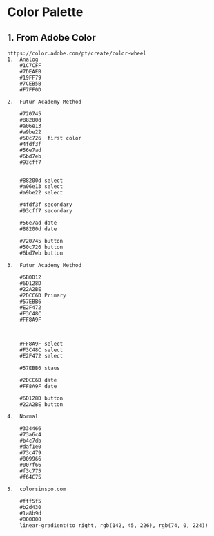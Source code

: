 # Color Palette

##  1. From Adobe Color
    https://color.adobe.com/pt/create/color-wheel
    1.  Analog
        #1C7CFF
        #7DEAEB
        #19FF79
        #7CEB5B
        #F7FF0D

    2.  Futur Academy Method

        #720745
        #88200d
        #a06e13
        #a9be22
        #50c726  first color
        #4fdf3f
        #56e7ad
        #6bd7eb
        #93cff7


        #88200d select
        #a06e13 select
        #a9be22 select

        #4fdf3f secondary
        #93cff7 secondary

        #56e7ad date
        #88200d date

        #720745 button
        #50c726 button
        #6bd7eb button

    3.  Futur Academy Method

        #6B0D12
        #6D128D
        #22A2BE
        #2DCC6D Primary
        #57EBB6
        #E2F472
        #F3C48C
        #FF8A9F



        #FF8A9F select
        #F3C48C select
        #E2F472 select

        #57EBB6 staus

        #2DCC6D date
        #FF8A9F date

        #6D128D button
        #22A2BE button

    4.  Normal

        #334466
        #73a6c4
        #b4c7db
        #daf1e0
        #73c479
        #009966
        #007f66
        #f3c775
        #f64C75

    5.  colorsinspo.com

        #fff5f5
        #b2d430
        #1a8b9d
        #000000
        linear-gradient(to right, rgb(142, 45, 226), rgb(74, 0, 224))
